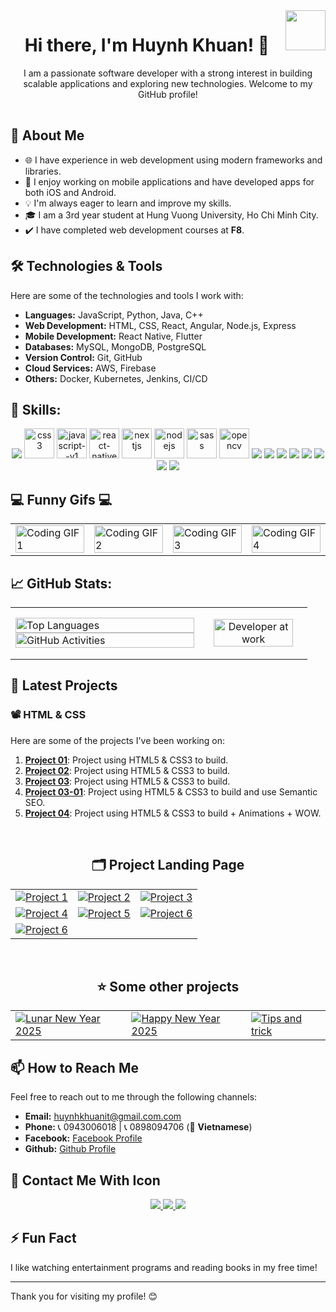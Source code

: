 <img align="right" width="64" src="https://github.com/huynhkhuanit.png" />

<h1 align="center">Hi there, I'm Huynh Khuan! 👋</h1>
<p align="center">
  <p align="center">I am a passionate software developer with a strong interest in building scalable applications and exploring new technologies. Welcome to my GitHub profile!</p>
</p>

<img src="https://media4.giphy.com/media/v1.Y2lkPTc5MGI3NjExMWllbmRocDE1dTY2djhkY3pxcnJtYzljcGtnODNpN3AzdG16Y2xzMSZlcD12MV9pbnRlcm5hbF9naWZfYnlfaWQmY3Q9Zw/emySgWo0iBKWqni1wR/giphy.gif" alt="Loading" width="100%" height="2" />

## 🚀 About Me

- 🌐 I have experience in web development using modern frameworks and libraries.
- 📱 I enjoy working on mobile applications and have developed apps for both iOS and Android.
- 💡 I'm always eager to learn and improve my skills.
- 🎓 I am a 3rd year student at Hung Vuong University, Ho Chi Minh City.
- ✔️ I have completed web development courses at **F8**.

## 🛠️ Technologies & Tools

Here are some of the technologies and tools I work with:

- **Languages:** JavaScript, Python, Java, C++
- **Web Development:** HTML, CSS, React, Angular, Node.js, Express
- **Mobile Development:** React Native, Flutter
- **Databases:** MySQL, MongoDB, PostgreSQL
- **Version Control:** Git, GitHub
- **Cloud Services:** AWS, Firebase
- **Others:** Docker, Kubernetes, Jenkins, CI/CD

## 🏫 Skills:
<p align="center">
  <img src="https://img.icons8.com/pulsar-gradient/48/html-5.png"/>
  <img width="48" height="48" src="https://img.icons8.com/fluency/48/css3.png" alt="css3"/>
  <img width="48" height="48" src="https://img.icons8.com/color/48/javascript--v1.png" alt="javascript--v1"/>
  <img width="48" height="48" src="https://img.icons8.com/nolan/64/react-native.png" alt="react-native"/>
  <img width="48" height="48" src="https://img.icons8.com/nolan/64/nextjs.png" alt="nextjs"/>
  <img width="48" height="48" src="https://img.icons8.com/color/48/nodejs.png" alt="nodejs"/>
  <img width="48" height="48" src="https://img.icons8.com/color/48/sass.png" alt="sass"/>
  <img src="https://www.vectorlogo.zone/logos/opencv/opencv-icon.svg" alt="opencv" width="48" height="48"/> 
  <img src="https://img.icons8.com/color/48/000000/microsoft-sql-server.png"/>
  <img src="https://img.icons8.com/color/48/000000/mysql-logo.png"/>
  <img src="https://img.icons8.com/color/48/000000/mongodb.png"/>
  <img src="https://img.icons8.com/fluent/48/000000/matlab.png"/>
  <img src="https://img.icons8.com/color/48/000000/git.png"/>
  <img src="https://img.icons8.com/color/48/000000/github-2.png"/>
  <img src="https://img.icons8.com/color/48/000000/visual-studio-code-2019.png"/>
  <img src="https://img.icons8.com/color/48/null/visual-studio--v2.png"/>

</p>


<h2>💻 Funny Gifs 💻</h2>

<table style="width: 100%; table-layout: fixed;">
  <tr>
    <td>
      <img src="https://media.giphy.com/media/VTtANKl0beDFQRLDTh/giphy.gif" alt="Coding GIF 1" style="width: 100%; height: auto;">
    </td>
    <td>
      <img src="https://media.giphy.com/media/qgQUggAC3Pfv687qPC/giphy.gif" alt="Coding GIF 2" style="width: 100%; height: auto;">
    </td>
    <td>
      <img src="https://media.giphy.com/media/RbDKaczqWovIugyJmW/giphy.gif" alt="Coding GIF 3" style="width: 100%; height: auto;">
    </td>
    <td>
      <img src="https://media.giphy.com/media/LMcB8XospGZO8UQq87/giphy.gif" alt="Coding GIF 4" style="width: 100%; height: auto;">
    </td>
  </tr>
</table>


## 📈 GitHub Stats:
<table style="width:100%;">
  <tr>
    <td>
      <img src="https://github-readme-stats.vercel.app/api/top-langs/?username=huynhkhuanit&theme=vue-dark&layout=compact&hide=CSS&langs_count=10&custom_title=🌐%20Top%20Languages&cache_seconds=10" alt="Top Languages" width="100%"/>
      <img src="https://github-readme-stats.vercel.app/api?username=huynhkhuanit&theme=onedark&show_icons=true&count_private=true&include_all_commits=true&custom_title=🚀%20GitHub%20Activities&cache_seconds=10" alt="GitHub Activities" width="100%"/>
    </td>
    <td>
      <p align="center"> 
        <img src="https://cdn.dribbble.com/users/1059583/screenshots/4171367/coding-freak.gif" alt="Developer at work" width="90%"/>
      </p>
    </td>
  </tr>
</table>


## 🌱 Latest Projects

### 📽️ HTML & CSS

Here are some of the projects I've been working on:

1. **[Project 01](https://huynhkhuanit.github.io/f8-htmlcss-project-01/)**: Project using HTML5 & CSS3 to build.
2. **[Project 02](https://huynhkhuanit.github.io/f8-htmlcss-project-02/)**: Project using HTML5 & CSS3 to build.
3. **[Project 03](https://huynhkhuanit.github.io/f8-htmlcss-project-03/)**: Project using HTML5 & CSS3 to build.
4. **[Project 03-01](https://huynhkhuanit.github.io/f8-htmlcss-project-03-01/)**: Project using HTML5 & CSS3 to build and use Semantic SEO.
5. **[Project 04](https://huynhkhuanit.github.io/f8-htmlcss-project-04/)**: Project using HTML5 & CSS3 to build + Animations + WOW.

<br>

<h2 align="center">🗂️ Project Landing Page</h2> 

<table>
  <tr>
    <td>
      <a href="https://github.com/huynhkhuanit/f8-htmlcss-project-01">
        <img src="https://github-readme-stats.vercel.app/api/pin/?username=huynhkhuanit&repo=f8-htmlcss-project-01&theme=radical&cache_seconds=10" alt="Project 1">
      </a>
    </td>
    <td>
      <a href="https://github.com/huynhkhuanit/f8-htmlcss-project-02">
        <img src="https://github-readme-stats.vercel.app/api/pin/?username=huynhkhuanit&repo=f8-htmlcss-project-02&theme=tokyonight&cache_seconds=10" alt="Project 2">
      </a>
    </td>
    <td>
      <a href="https://github.com/huynhkhuanit/f8-htmlcss-project-03">
        <img src="https://github-readme-stats.vercel.app/api/pin/?username=huynhkhuanit&repo=f8-htmlcss-project-03&theme=merko&cache_seconds=10" alt="Project 3">
      </a>
    </td>
  </tr>
  <tr>
    <td>
      <a href="https://github.com/huynhkhuanit/f8-htmlcss-project-03-01">
        <img src="https://github-readme-stats.vercel.app/api/pin/?username=huynhkhuanit&repo=f8-htmlcss-project-03-01&theme=gruvbox&cache_seconds=10" alt="Project 4">
      </a>
    </td>
    <td>
      <a href="https://github.com/huynhkhuanit/f8-htmlcss-project-04">
        <img src="https://github-readme-stats.vercel.app/api/pin/?username=huynhkhuanit&repo=f8-htmlcss-project-04&theme=onedark&cache_seconds=10" alt="Project 5">
      </a>
    </td>
    <td>
      <a href="https://github.com/huynhkhuanit/f8-htmlcss-project-05">
        <img src="https://github-readme-stats.vercel.app/api/pin/?username=huynhkhuanit&repo=f8-htmlcss-project-05&theme=vue-dark&cache_seconds=10" alt="Project 6">
      </a>
    </td>
  </tr>
  <tr>
    <td>
      <a href="https://github.com/huynhkhuanit/f8-htmlcss-project-06">
        <img src="https://github-readme-stats.vercel.app/api/pin/?username=huynhkhuanit&repo=f8-htmlcss-project-06&theme=radical&cache_seconds=10" alt="Project 6">
      </a>
    </td>
    <td></td>
    <td></td>
  </tr>
</table>

<br>

<h2 align="center">⭐ Some other projects</h2> 

<table>
  <tr>
    <td>
      <a href="https://huynhkhuanit.github.io/lunar-new-year-2025/">
        <img src="https://github-readme-stats.vercel.app/api/pin/?username=huynhkhuanit&repo=lunar-new-year-2025&theme=radical&cache_seconds=10" alt="Lunar New Year 2025">
      </a>
    </td>
    <td>
      <a href="https://huynhkhuanit.github.io/happy-new-year/">
        <img src="https://github-readme-stats.vercel.app/api/pin/?username=huynhkhuanit&repo=happy-new-year&theme=radical&cache_seconds=10" alt="Happy New Year 2025">
      </a>
    </td>
    <td>
      <a href="https://huynhkhuanit.github.io/tips-and-trick/">
        <img src="https://github-readme-stats.vercel.app/api/pin/?username=huynhkhuanit&repo=tips-and-trick&theme=tokyonight&cache_seconds=10" alt="Tips and trick">
      </a>
    </td>
  </tr>
</table>

## 📫 How to Reach Me

Feel free to reach out to me through the following channels:

- **Email:** [huynhkhuanit@gmail.com.com](mailto:huynhkhuanit@gmail.com)
- **Phone:** 📞 0943006018 | 📞 0898094706 (📂 **Vietnamese**)
- **Facebook:** [Facebook Profile](https://www.facebook.com/huynhkhuanit/)
- **Github:** [Github Profile](https://github.com/huynhkhuanit)


## 📶 Contact Me With Icon 
<p align="center">
  <a href="https://www.facebook.com/huynhkhuanit/" alt="Facebook">
    <img src="https://img.icons8.com/fluent/48/000000/facebook-new.png" target="_blank" />
  </a> 
  <a href="https://github.com/huynhkhuanit" alt="Github">
    <img src="https://img.icons8.com/fluent/48/000000/github.png"/>
  </a> 
  <a href="mailto:huynhkhuanit@gmail.com" alt="Email">
    <img src="https://img.icons8.com/fluent/48/000000/mailing.png"/>
  </a>
</p>


## ⚡ Fun Fact

I like watching entertainment programs and reading books in my free time!

---

Thank you for visiting my profile! 😊
